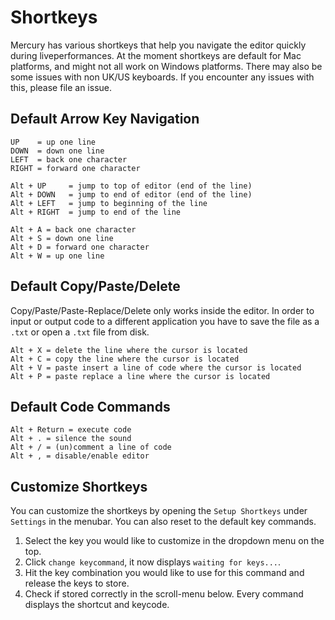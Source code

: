 # Shortkeys

Mercury has various shortkeys that help you navigate the editor quickly during liveperformances. At the moment shortkeys are default for Mac platforms, and might not all work on Windows platforms. There may also be some issues with non UK/US keyboards. If you encounter any issues with this, please file an issue.

## Default Arrow Key Navigation

```
UP    = up one line
DOWN  = down one line
LEFT  = back one character
RIGHT = forward one character
```
```
Alt + UP     = jump to top of editor (end of the line)
Alt + DOWN   = jump to end of editor (end of the line)
Alt + LEFT   = jump to beginning of the line
Alt + RIGHT  = jump to end of the line
```
```
Alt + A = back one character
Alt + S = down one line
Alt + D = forward one character
Alt + W = up one line
```

## Default Copy/Paste/Delete

Copy/Paste/Paste-Replace/Delete only works inside the editor. In order to input or output code to a different application you have to save the file as a `.txt` or open a `.txt` file from disk.

```
Alt + X = delete the line where the cursor is located
Alt + C = copy the line where the cursor is located
Alt + V = paste insert a line of code where the cursor is located
Alt + P = paste replace a line where the cursor is located
```

## Default Code Commands

```
Alt + Return = execute code
Alt + . = silence the sound
Alt + / = (un)comment a line of code
Alt + , = disable/enable editor
```

## Customize Shortkeys

You can customize the shortkeys by opening the `Setup Shortkeys` under `Settings` in the menubar. You can also reset to the default key commands. 

1. Select the key you would like to customize in the dropdown menu on the top.
2. Click `change keycommand`, it now displays `waiting for keys...`.
3. Hit the key combination you would like to use for this command and release the keys to store.
4. Check if stored correctly in the scroll-menu below. Every command displays the shortcut and keycode.
